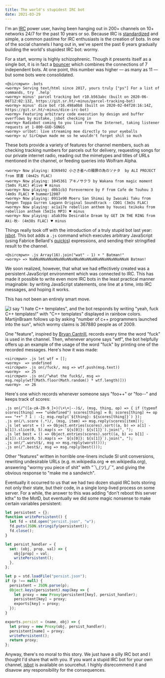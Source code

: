 ```yaml
---
title: The world's stupidest IRC bot
date: 2021-03-29
---
```


I'm an [IRC](https://en.wikipedia.org/wiki/Internet_Relay_Chat) power user,
having been hanging out in 200+ channels on 10+ networks 24/7 for the past 10
years or so. Because IRC is
[standardized](https://tools.ietf.org/html/rfc2812) and simple, a common
pastime for IRC enthusiasts is the creation of bots. In one of the social
channels I hang out in, we've spent the past 6 years gradually building the
world's stupidest IRC bot: wormy.

For a start, wormy is highly schizophrenic. Though it presents itself as a
single bot, it is in fact a
[bouncer](https://en.wikipedia.org/wiki/BNC_(software)) which combines the
connections of 7 independent bots. At one point, this number was higher &mdash;
as many as 11 &mdash; but some bots were consolidated.

```
<@sircmpwn> .bots
<wormy> Serving text/html since 2017, yours truly ["ps"] For a list of commands, try `.help`
<wormy> minus' parcel tracking bot r10.b563abc (built on 2020-06-06T12:02:13Z, https://git.sr.ht/~minus/parcel-tracking-bot)
<wormy> minus' dice bot r16.498a0b8 (built on 2020-02-04T20:16:14Z, https://git.sr.ht/~minus/dice-irc-bot)
<wormy> Featuring arbitrary code execution by design and buffer overflows by mistake, jsbot checking in
<wormy> Radiobot coming to you live from The Internet, taking listener requests at 1-800-GUD-SONGS
<wormy> urlbot: live streaming moe directly to your eyeballs
<wormy> o/ SirCmpwn made me so he wouldn't forget shit so much
```

These bots provide a variety of features for channel members, such as checking
tracking numbers for parcels out for delivery, requesting songs for our private
internet radio, reading out the mimetypes and titles of URLs mentioned in the
channel, or feeding queries into Wolfram Alpha.

```
<wormy> Now playing: 8369492 小さき者への贖罪の為のソナタ  by ALI PROJECT from 禁書 (4m42s FLAC)
<wormy> Now playing: 1045361 アキノサクラ by Wakana from magic moment (5m0s FLAC) #live ♥ minus
<wormy> Now playing: d0b1cb3 Forevermore by F from Cafe de Touhou 3 (4m9s FLAC) ♥ hummer12007
<wormy> Now playing: 0911e90 Moeru San Shimai by Iwasaki Taku from Tengen Toppa Gurren Lagann Original Soundtrack - CD01 (3m3s FLAC)
<wormy> Now playing: ac1a17e rebellion anthem by Yousei teikoku from rebellion anthem (5m15s MP3) ♥ minus
<wormy> Now playing: a5ab39a Desirable Dream by GET IN THE RING from Aki-秋- (4m38s FLAC) ♥ minus
```

Things really took off with the introduction of a truly stupid bot last year:
[jsbot](https://git.sr.ht/~sircmpwn/jsbot). This bot adds a `.js` command which
executes arbitrary JavaScript (using Fabrice Bellard's
[quickjs](https://bellard.org/quickjs/)) expressions, and sending their
stringified result to the channel.

```
<@sircmpwn> .js Array(16).join("wat" - 1) + " Batman!"
<wormy> => NaNNaNNaNNaNNaNNaNNaNNaNNaNNaNNaNNaNNaNNaNNaN Batman!
```

We soon realized, however, that what we had effectively created was a persistent
JavaScript environment which was connected to IRC. This has made it possible to
write even more IRC bots in the least practical manner imaginable: by writing
JavaScript statements, one line at a time, into IRC messages, and hoping it
works.

This has not been an entirely smart move.

![I say "I hate C++ templates", and the bot responds by writing "yeah, fuck C++
templates!" with "C++ templates" displayed in rainbow colors. MartijnBraam
follows up by asking "number of c++ programmers launched into the sun", which
wormy claims is 367880 people as of 2009.](https://redacted.moe/f/52eb4eba.png)

One "feature", inspired by [Bryan
Cantrill](https://www.youtube.com/watch?v=30jNsCVLpAE), records every time the
word "fuck" is used in the channel. Then, whenever anyone says "wtf", the bot
helpfully offers up an example of the usage of the word "fuck" by printing one
of the recorded messages. Here's how it was made:

```
<sircmpwn> .js let wtf = [];
<wormy>  => undefined
<sircmpwn> .js on(/fuck/, msg => wtf.push(msg.text))
<wormy>  => 25
<sircmpwn> .js on(/^what the fuck$/, msg => msg.reply(wtf[Math.floor(Math.random() * wtf.length)]))
<wormy>  => 26
```

Here's one which records whenever someone says "foo++" or "foo\-\-" and keeps
track of scores:

```
.js on(/^([a-zA-Z0-9_]+)(\+\+|--)$/, (msg, thing, op) => { if (typeof scores[thing] === "undefined") scores[thing] = 0; scores[thing] += op === "++" ? 1 : -1; msg.reply(`${thing}: ${scores[thing]}`) });
.js on(/\.score (.*)/, (msg, item) => msg.reply(scores[item]));
.js let worst = () => Object.entries(scores).sort((a, b) => a[1] - b[1]).slice(0, 5).map(s => `${s[0]}: ${s[1]}`).join(", ");
.js let best = () => Object.entries(scores).sort((a, b) => b[1] - a[1]).slice(0, 5).map(s => `${s[0]}: ${s[1]}`).join(", ");
.js on(/^.worst$/, msg => msg.reply(worst()));
.js on(/^.best$/, msg => msg.reply(best()));
```

Other "features" written in horrible one-liners include SI unit conversions,
rewriting undesirable URLs (e.g. m.wikipedia.org => en.wikipedia.org), answering
"wormy you piece of shit" with "¯\\\_(ツ)\_/¯", and giving the obvious response to
"make me a sandwich".

Eventually it occurred to us that we had two dozen stupid IRC bots storing not
only their state, but their code, in a single long-lived process on some server.
For a while, the answer to this was adding "don't reboot this server kthx" to
the MotD, but eventually we did some magic nonsense to make certain variables
persistent:

```js
let persistent = {};
function writePersistent() {
  let fd = std.open("persist.json", "w");
  fd.puts(JSON.stringify(persistent));
  fd.close();
}

let persist_handler = {
  set: (obj, prop, val) => {
    obj[prop] = val;
    writePersistent();
  },
};

let p = std.loadFile("persist.json");
if (p !== null) {
  persistent = JSON.parse(p);
  Object.keys(persistent).map(key => {
    let proxy = new Proxy(persistent[key], persist_handler);
    persistent[key] = proxy;
    exports[key] = proxy;
  });
}

exports.persist = (name, obj) => {
  let proxy = new Proxy(obj, persist_handler);
  persistent[name] = proxy;
  writePersistent();
  return proxy;
};
```

Anyway, there's no moral to this story. We just have a silly IRC bot and I
thought I'd share that with you. If you want a stupid IRC bot for your own
channel, [jsbot](https://git.sr.ht/~sircmpwn/jsbot) is available on sourcehut. I
highly disrecommend it and disavow any responsibility for the consequences.
